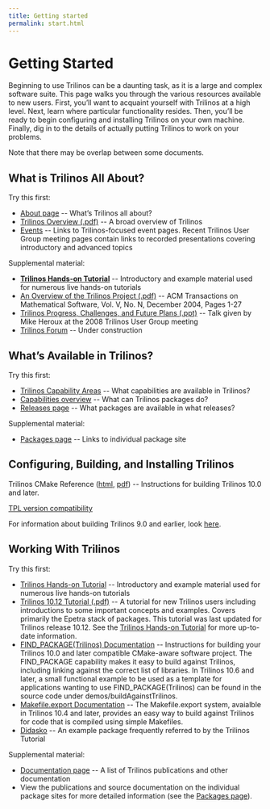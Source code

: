 ```yaml
---
title: Getting started
permalink: start.html
---
```


# Getting Started

Beginning to use Trilinos can be a daunting task, as it is a large and complex software suite. This page walks you through the various resources available to new users. First, you’ll want to acquaint yourself with Trilinos at a high level. Next, learn where particular functionality resides. Then, you’ll be ready to begin configuring and installing Trilinos on your own machine. Finally, dig in to the details of actually putting Trilinos to work on your problems.

Note that there may be overlap between some documents.

## What is Trilinos All About?

Try this first:

*   [About page](http://trilinos.org/about/ "About") -- What’s Trilinos all about?
*   [Trilinos Overview (.pdf)](http://trilinos.org/oldsite/TrilinosOverview.pdf) -- A broad overview of Trilinos
*   [Events](http://trilinos.org/community/events/ "Events") -- Links to Trilinos-focused event pages. Recent Trilinos User Group meeting pages contain links to recorded presentations covering introductory and advanced topics

Supplemental material:

*   [**Trilinos Hands-on Tutorial**](https://github.com/trilinos/Trilinos_tutorial/wiki/TrilinosHandsOnTutorial) -- Introductory and example material used for numerous live hands-on tutorials
*   [An Overview of the Trilinos Project (.pdf)](http://trilinos.org/oldsite/TrilinosACMTOMS2004.pdf) -- ACM Transactions on Mathematical Software, Vol. V, No. N, December 2004, Pages 1-27
*   [Trilinos Progress, Challenges, and Future Plans (.ppt)](http://trilinos.org/oldsite/events/trilinos_user_group_2008/presentations/1-HerouxTrilinosProgressChallengesFutures.ppt) -- Talk given by Mike Heroux at the 2008 Trilinos User Group meeting
*   [Trilinos Forum](http://trilinos.org/community/forum/ "Forum") -- Under construction

## What’s Available in Trilinos?

Try this first:

*   [Trilinos Capability Areas](http://trilinos.org/capability-areas/ "Capability Areas") -- What capabilities are available in Trilinos?
*   [Capabilities overview](http://trilinos.org/about/capabilities/ "Capabilities") -- What can Trilinos packages do?
*   [Releases page](http://trilinos.org/about/releases/ "Releases") -- What packages are available in what releases?

Supplemental material:

*   [Packages page](http://trilinos.org/packages/ "Packages") -- Links to individual package site

## Configuring, Building, and Installing Trilinos

Trilinos CMake Reference ([html](http://trilinos.org/docs/files/TrilinosBuildReference.html), [pdf](http://trilinos.org/docs/files/TrilinosBuildReference.pdf)) -- Instructions for building Trilinos 10.0 and later.

[TPL version compatibility](https://trilinos.org/tpl-version-compatibility/)

For information about building Trilinos 9.0 and earlier, look [here](http://trilinos.org/oldsite/version9.html).

## Working With Trilinos

Try this first:

*   [Trilinos Hands-on Tutorial](https://github.com/trilinos/Trilinos_tutorial/wiki/TrilinosHandsOnTutorial) -- Introductory and example material used for numerous live hands-on tutorials
*   [Trilinos 10.12 Tutorial (.pdf)](http://trilinos.org/oldsite/Trilinos10.12Tutorial.pdf) -- A tutorial for new Trilinos users including introductions to some important concepts and examples. Covers primarily the Epetra stack of packages. This tutorial was last updated for Trilinos release 10.12\. See the [Trilinos Hands-on Tutorial](https://github.com/trilinos/Trilinos_tutorial/wiki/TrilinosHandsOnTutorial) for more up-to-date information.
*   [FIND_PACKAGE(Trilinos) Documentation](http://trilinos.org/oldsite/Finding_Trilinos.txt) -- Instructions for building your Trilinos 10.0 and later compatible CMake-aware software project. The FIND_PACKAGE capability makes it easy to build against Trilinos, including linking against the correct list of libraries. In Trilinos 10.6 and later, a small functional example to be used as a template for applications wanting to use FIND_PACKAGE(Trilinos) can be found in the source code under demos/buildAgainstTrilinos.
*   [Makefile.export Documentation](http://trilinos.org/oldsite/Export_Makefile.txt) -- The Makefile.export system, avaialble in Trilinos 10.4 and later, provides an easy way to build against Trilinos for code that is compiled using simple Makefiles.
*   [Didasko](http://trilinos.org/packages/didasko/) -- An example package frequently referred to by the Trilinos Tutorial

Supplemental material:

*   [Documentation page](http://trilinos.org/about/documentation/ "Documentation") -- A list of Trilinos publications and other documentation
*   View the publications and source documentation on the individual package sites for more detailed information (see the [Packages page](http://trilinos.org/packages/ "Packages")).

